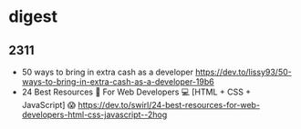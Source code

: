 # digest

## 2311
- 50 ways to bring in extra cash as a developer https://dev.to/lissy93/50-ways-to-bring-in-extra-cash-as-a-developer-19b6
- 24 Best Resources 🎨 For Web Developers 💻 [HTML + CSS + JavaScript] 😱 https://dev.to/swirl/24-best-resources-for-web-developers-html-css-javascript--2hog
